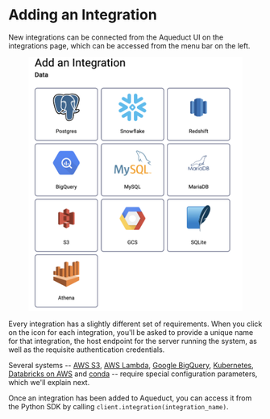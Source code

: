 # Adding an Integration

New integrations can be connected from the Aqueduct UI on the integrations page, which can be accessed from the menu bar on the left.

<figure><img src="../../.gitbook/assets/image (1) (1).png" alt=""><figcaption></figcaption></figure>

Every integration has a slightly different set of requirements. When you click on the icon for each integration, you'll be asked to provide a unique name for that integration, the host endpoint for the server running the system, as well as the requisite authentication credentials.

Several systems -- [AWS S3](connecting-to-aws-s3.md), [AWS Lambda](connecting-to-aws-lambda.md), [Google BigQuery](connecting-to-google-bigquery.md), [Kubernetes](connecting-to-k8s-cluster.md), [Databricks on AWS](connecting-to-databricks.md) and [conda](connecting-to-conda.md) -- require special configuration parameters, which we'll explain next.

Once an integration has been added to Aqueduct, you can access it from the Python SDK by calling `client.integration(integration_name)`.
